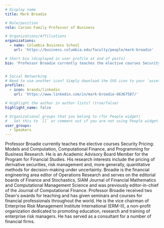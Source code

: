 ```yaml
---
# Display name
title: Mark Broadie

# Role/position
role: Carson Family Professor of Business

# Organizations/Affiliations
organizations:
  - name: Columbia Business School
    url: 'https://business.columbia.edu/faculty/people/mark-broadie'

# Short bio (displayed in user profile at end of posts)
bio: 'Professor Broadie currently teaches the elective courses Security Pricing: Models and Computation, Computational Finance, and Programming for Business Research. He is an Academic Advisory Board Member for the Program for Financial Studies.'


# Social Networking
# Need to use another icon? Simply download the SVG icon to your `assets/media/icons/` folder.
profiles:
  - icon: brands/linkedin
    url: 'https://www.linkedin.com/in/mark-broadie-66367587/'

# Highlight the author in author lists? (true/false)
highlight_name: false

# Organizational groups that you belong to (for People widget)
#   Set this to `[]` or comment out if you are not using People widget.
user_groups:
  - Speakers
---
```


Professor Broadie currently teaches the elective courses Security Pricing: Models and Computation, Computational Finance, and Programming for Business Research. He is an Academic Advisory Board Member for the Program for Financial Studies. His research interests include the pricing of derivative securities, risk management and, more generally, quantitative methods for decision-making under uncertainty. Broadie is the financial engineering area editor of Operations Research and serves on the editorial boards of Finance and Stochastics, SIAM Journal of Financial Mathematics and Computational Management Science and was previously editor-in-chief of the Journal of Computational Finance. Professor Broadie received two Dean's awards for teaching and has given seminars and courses for financial professionals throughout the world. He is the vice chairman of Enterprise Risk Management Institute International (ERM-II), a non-profit organization dedicated to promoting education, research and training of enterprise risk managers. He has served as a consultant for a number of financial firms.
